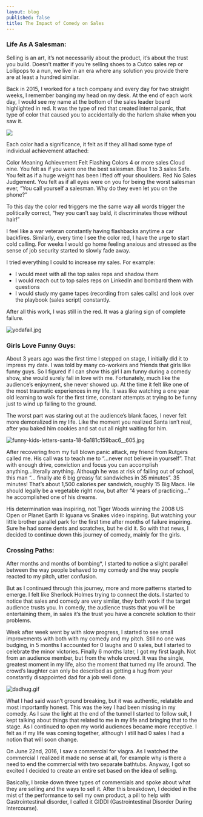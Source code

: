 ```yaml
---
layout: blog
published: false
title: The Impact of Comedy on Sales
---
```

### Life As A Salesman:

Selling is an art, it’s not necessarily about the product, it’s about the trust you build. Doesn’t matter if you’re selling shoes to a Cutco sales rep or Lollipops to a nun, we live in an era where any solution you provide there are at least a hundred similar. 

Back in 2015, I worked for a tech company and every day for two straight weeks, I remember banging my head on my desk. At the end of each work day, I would see my name at the bottom of the sales leader board highlighted in red. It was the type of red that created internal panic, that type of color that caused you to accidentally do the harlem shake when you saw it.

![](img/harlemshake.gif)

Each color had a significance, it felt as if they all had some type of individual achievement attached:

Color
Meaning
Achievement Felt
Flashing Colors
4 or more sales
Cloud nine. You felt as if you were one the best salesman.
Blue
1 to 3 sales
Safe. You felt as if a huge weight has been lifted off your shoulders.
Red
No Sales
Judgement. You felt as if all eyes were on you for being the worst salesman ever, “You call yourself a salesman. Why do they even let you on the phone?”

To this day the color red triggers me the same way all words trigger the politically correct, “hey you can’t say bald, it discriminates those without hair!”  

I feel like a war veteran constantly having flashbacks anytime a car backfires. Similarly, every time I see the color red, I have the urge to start cold calling. For weeks I would go home feeling anxious and stressed as the sense of job security started to slowly fade away. 

I tried everything I could to increase my sales. For example:
- I would meet with all the top sales reps and shadow them
- I would reach out to top sales reps on LinkedIn and bombard them with questions
- I would study my game tapes (recording from sales calls) and look over the playbook (sales script) constantly. 

After all this work, I was still in the red. It was a glaring sign of complete failure.

![yodafail.jpg](img/yodafail.jpg)

### Girls Love Funny Guys:

About 3 years ago was the first time I stepped on stage, I initially did it to impress my date. I was told by many co-workers and friends that girls like funny guys. So I figured if I can show this girl I am funny during a comedy show, she would surely fall in love with me. Fortunately, much like the audience’s enjoyment, she never showed up.  At the time it felt like one of the most traumatic experiences in my life. It was like watching a one year old  learning to walk for the first time, constant attempts at trying to be funny just to wind up falling to the ground. 

The worst part was staring out at the audience’s blank faces, I never felt more demoralized in my life. Like the moment you realized Santa isn’t real, after you baked him cookies and sat out all night waiting for him.  

![funny-kids-letters-santa-18-5a181c159bac6__605.jpg](img/funny-kids-letters-santa-18-5a181c159bac6__605.jpg)

After recovering from my full blown panic attack, my friend from Rutgers called me. His call was to teach me to “...never not believe in yourself”. That with enough drive, conviction and focus you can accomplish anything...literally anything. Although he was at risk of failing out of school, this man “... finally ate 6 big greasy fat sandwiches in 35 minutes”. 35 minutes! That’s about 1,500 calories per sandwich, roughly 15 Big Macs. He should legally be a vegetable right now, but after “4 years of practicing...” he accomplished one of his dreams. 

His determination was inspiring, not Tiger Woods winning the 2008 US Open or Planet Earth II: Iguana vs Snakes video inspiring. But watching your little brother parallel park for the first time after months of failure inspiring. Sure he had some dents and scratches, but he did it. So with that news, I decided to continue down this journey of comedy, mainly for the girls.


### Crossing Paths:

After months and months of bombing*, I started to notice a slight parallel between the way people behaved to my comedy and the way people reacted to my pitch, utter confusion. 

But as I continued through this journey, more and more patterns started to emerge. I felt like Sherlock Holmes trying to connect the dots. I started to notice that sales and comedy are very similar, they both work if the target audience trusts you. In comedy, the audience trusts that you will be entertaining them, in sales it’s the trust you have a concrete solution to their problems.

Week after week went by with slow progress, I started to see small improvements with both with my comedy and my pitch. Still no one was budging, in 5 months I accounted for 0 laughs and 0 sales, but I started to celebrate the minor victories.  Finally 6 months later, I got my first laugh. Not from an audience member, but from the whole crowd. It was the single, greatest moment in my life, also the moment that turned my life around. The crowd’s laughter can only be described as getting a hug from your constantly disappointed dad for a job well done. 


![dadhug.gif](img/dadhug.gif)

What I had said wasn’t ground breaking, but it was authentic, relatable and most importantly honest. This was the key I had been missing in my comedy. As I saw the light at the end of the tunnel I started to follow suit, I kept talking about things that related to me in my life and bringing that to the stage. As I continued to open my world audiences became more receptive. I felt as if my life was coming together, although I still had 0 sales I had a notion that will soon change. 

On June 22nd, 2016, I saw a commercial for viagra. As I watched the commercial I realized it made no sense at all, for example why is there a need to end the commercial with two separate bathtubs. Anyway, I got so excited I decided to create an entire set based on the idea of selling.

Basically, I broke down three types of commercials and spoke about what they are selling and the ways to sell it. After this breakdown, I decided in the mist of the performance to sell my own product, a pill to help with Gastrointestinal disorder, I called it GIDDI (Gastrointestinal Disorder During Intercourse). 





